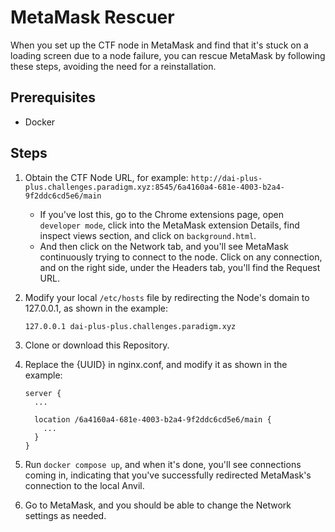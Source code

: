 # MetaMask Rescuer

When you set up the CTF node in MetaMask and find that it's stuck on a loading screen due to a node failure, you can rescue MetaMask by following these steps, avoiding the need for a reinstallation.

## Prerequisites

- Docker

## Steps

1. Obtain the CTF Node URL, for example: `http://dai-plus-plus.challenges.paradigm.xyz:8545/6a4160a4-681e-4003-b2a4-9f2ddc6cd5e6/main`
    - If you've lost this, go to the Chrome extensions page, open `developer mode`, click into the MetaMask extension Details, find inspect views section, and click on `background.html`.
    - And then click on the Network tab, and you'll see MetaMask continuously trying to connect to the node. Click on any connection, and on the right side, under the Headers tab, you'll find the Request URL.
2. Modify your local `/etc/hosts` file by redirecting the Node's domain to 127.0.0.1, as shown in the example:

    ```
    127.0.0.1 dai-plus-plus.challenges.paradigm.xyz
    ```

3. Clone or download this Repository.

4. Replace the {UUID} in nginx.conf, and modify it as shown in the example:

    ```
    server {
      ...

      location /6a4160a4-681e-4003-b2a4-9f2ddc6cd5e6/main {
        ...
      }
    }
    ```

5. Run `docker compose up`, and when it's done, you'll see connections coming in, indicating that you've successfully redirected MetaMask's connection to the local Anvil.

6. Go to MetaMask, and you should be able to change the Network settings as needed.
